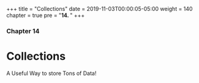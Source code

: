 +++
title = "Collections"
date = 2019-11-03T00:00:05-05:00
weight = 140
chapter = true
pre = "<b>14. </b>"
+++

### Chapter 14

# Collections

A Useful Way to store Tons of Data!
